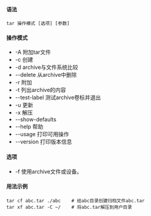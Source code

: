 #### 语法

```
tar 操作模式 [选项] [参数]
```



#### 操作模式

- -A 附加tar文件
- -c  创建
- -d archive与文件系统比较 
- --delete 从archive中删除
- -r 附加
- -t 列出archive的内容
- --test-label 测试archive卷标并退出
- -u 更新
- -x 解压
- --show-defaults 
- --help 帮助
- --usage 打印可用操作
- --version 打印版本信息

#### 选项
- -f 使用archive文件或设备。

#### 用法示例

```
tar cf abc.tar ./abc	# 给abc目录创建归档文件abc.tar
tar xf abc.tar -C ~/	# 将abc.tar解压到用户目录
```

